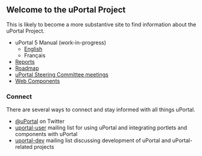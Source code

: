 ## Welcome to the uPortal Project

This is likely to become a more substantive site to find information about the uPortal Project.

*   uPortal 5 Manual (work-in-progress)
    *   [English](./manuals/en/uportal5-manual/README.md)
    *   Français
*   [Reports](./reports)
*   [Roadmap](./roadmap.md)
*   [uPortal Steering Committee meetings](./governance/meetings)
*   [Web Components](./web-components.md)

### Connect

There are several ways to connect and stay informed with all things uPortal.

*   [@uPortal](https://twitter.com/uPortal) on Twitter
*   [uportal-user](https://groups.google.com/u/3/a/apereo.org/g/uportal-user) mailing list for using uPortal and integrating portlets and components with uPortal
*   [uportal-dev](https://groups.google.com/u/3/a/apereo.org/g/uportal-dev) mailing list discussing development of uPortal and uPortal-related projects
